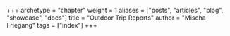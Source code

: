 +++
archetype = "chapter"
weight = 1
aliases = ["posts", "articles", "blog", "showcase", "docs"]
title = "Outdoor Trip Reports"
author = "Mischa Friegang"
tags = ["index"]
+++
